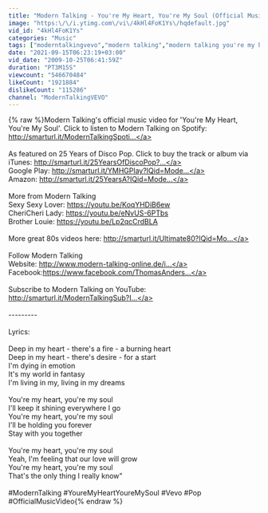 ```yaml
---
title: "Modern Talking - You're My Heart, You're My Soul (Official Music Video)"
image: "https:\/\/i.ytimg.com\/vi\/4kHl4FoK1Ys\/hqdefault.jpg"
vid_id: "4kHl4FoK1Ys"
categories: "Music"
tags: ["moderntalkingvevo","modern talking","modern talking you're my heart you're my soul"]
date: "2021-09-15T06:23:19+03:00"
vid_date: "2009-10-25T06:41:59Z"
duration: "PT3M15S"
viewcount: "546670484"
likeCount: "1921884"
dislikeCount: "115286"
channel: "ModernTalkingVEVO"
---
```

{% raw %}Modern Talking's official music video for 'You're My Heart, You're My Soul'. Click to listen to Modern Talking on Spotify: <a rel="nofollow" target="blank" href="http://smarturl.it/ModernTalkingSpoti...">http://smarturl.it/ModernTalkingSpoti...</a><br /><br />As featured on 25 Years of Disco Pop. Click to buy the track or album via iTunes: <a rel="nofollow" target="blank" href="http://smarturl.it/25YearsOfDiscoPop?...">http://smarturl.it/25YearsOfDiscoPop?...</a><br />Google Play: <a rel="nofollow" target="blank" href="http://smarturl.it/YMHGPlay?IQid=Mode...">http://smarturl.it/YMHGPlay?IQid=Mode...</a><br />Amazon: <a rel="nofollow" target="blank" href="http://smarturl.it/25YearsA?IQid=Mode...">http://smarturl.it/25YearsA?IQid=Mode...</a><br /><br />More from Modern Talking<br />Sexy Sexy Lover: <a rel="nofollow" target="blank" href="https://youtu.be/KoqYHDiB6ew">https://youtu.be/KoqYHDiB6ew</a><br />CheriCheri Lady: <a rel="nofollow" target="blank" href="https://youtu.be/eNvUS-6PTbs">https://youtu.be/eNvUS-6PTbs</a><br />Brother Louie: <a rel="nofollow" target="blank" href="https://youtu.be/Lp2qcCrdBLA">https://youtu.be/Lp2qcCrdBLA</a><br /><br />More great 80s videos here: <a rel="nofollow" target="blank" href="http://smarturl.it/Ultimate80?IQid=Mo...">http://smarturl.it/Ultimate80?IQid=Mo...</a><br /><br />Follow Modern Talking<br />Website: <a rel="nofollow" target="blank" href="http://www.modern-talking-online.de/i...">http://www.modern-talking-online.de/i...</a><br />Facebook:<a rel="nofollow" target="blank" href="https://www.facebook.com/ThomasAnders...">https://www.facebook.com/ThomasAnders...</a><br /><br />Subscribe to Modern Talking on YouTube: <a rel="nofollow" target="blank" href="http://smarturl.it/ModernTalkingSub?I...">http://smarturl.it/ModernTalkingSub?I...</a><br /><br />---------<br /><br />Lyrics:<br /><br />Deep in my heart - there's a fire - a burning heart<br />Deep in my heart - there's desire - for a start<br />I'm dying in emotion<br />It's my world in fantasy<br />I'm living in my, living in my dreams<br /><br />You're my heart, you're my soul<br />I'll keep it shining everywhere I go<br />You're my heart, you're my soul<br />I'll be holding you forever<br />Stay with you together<br /><br />You're my heart, you're my soul<br />Yeah, I'm feeling that our love will grow<br />You're my heart, you're my soul<br />That's the only thing I really know&quot;<br /><br />#ModernTalking #YoureMyHeartYoureMySoul #Vevo #Pop #OfficialMusicVideo{% endraw %}
